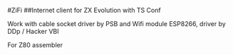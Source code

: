 #ZiFi
##Internet client for ZX Evolution with TS Conf

Work with cable socket driver by PSB and Wifi module ESP8266, driver by DDp / Hacker VBI

For Z80 assembler
